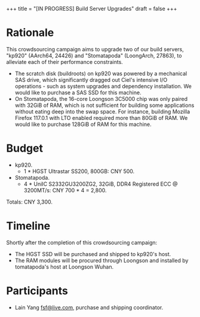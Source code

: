 +++
title = "[IN PROGRESS] Build Server Upgrades"
draft = false
+++

# Rationale

This crowdsourcing campaign aims to upgrade two of our build servers, "kp920" (AArch64, 24426) and "Stomatapoda" (LoongArch, 27863), to alleviate each of their performance constraints. 

- The scratch disk (buildroots) on kp920 was powered by a mechanical SAS drive, which significantly dragged out Ciel's intensive I/O operations - such as system upgrades and dependency installation. We would like to purchase a SAS SSD for this machine.
- On Stomatapoda, the 16-core Loongson 3C5000 chip was only paired with 32GiB of RAM, which is not sufficient for building some applications without eating deep into the swap space. For instance, building Mozilla Firefox 117.0.1 with LTO enabled required more than 80GiB of RAM. We would like to purchase 128GiB of RAM for this machine.

# Budget

- kp920.
    - 1 \* HGST Ultrastar SS200, 800GB: CNY 500.
- Stomatapoda.
    - 4 \* UniIC S2332GU3200ZG2, 32GiB, DDR4 Registered ECC @ 3200MT/s: CNY 700 * 4 = 2,800.

Totals: CNY 3,300.

# Timeline

Shortly after the completion of this crowdsourcing campaign:

- The HGST SSD will be purchased and shipped to kp920's host.
- The RAM modules will be procured through Loongson and installed by tomatapoda's host at Loongson Wuhan.

# Participants

- Lain Yang <fsf@live.com>, purchase and shipping coordinator.
